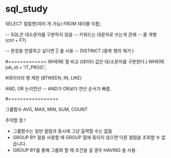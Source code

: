 # sql_study

SELECT 
      컬럼명(여러 개 가능)
FROM 테이블 이름;

-- SQL은 대소문자를 구분하지 않음
-- 키워드는 대문자로 쓰는게 관례
-- 줄 개행 (ctrl + F7)

-- 문장을 연결하고 싶다면 || 를 사용
-- DISTINCT (중복 행의 제거 )

#=============
WHERE 절 비교 (데이터 값은 대/소문자를 구분한다.)
WHERE job_id = 'IT_PROG';

#데이터의 행 제한
(BTWEEN, IN, LIKE)

AND, OR 논리연산
-- AND가 OR보다 연산 순서가 빠름.

#=================

그룹함수 AVG, MAX, MIN, SUM, COUNT

주의할 점 !
- 그룹함수는 일반 컬럼과 동시에 그냥 출력할 수는 없음
- GROUP BY 절을 사용할 때  GROUP 절에 묶이지 않으면 다른 컬럼을 조회할 수 없습니다.
- GROUP BY를 통해 그룹화 할 때 조건을 걸 경우 HAVING 을 사용.
